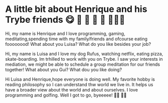 # A little bit about Henrique and his Trybe friends 😋 💜 🍓  🍔 🐶 🧘🏼‍♀️ 

Hi, my name is Henrique and I love programming, gaming, meditating,spending time with my family/friends and ofcourse eating foooooood! 
What about you Luisa? What do you like besides your job? 

Hi, my name is Luisa and I love my dog Rufus, watching netflix, eating pizza, skate-boarding. Im trhilled to work with you on Trybe. I saw your interests in mediation, we might be able to schedule a group meditation for our friends together!
What about you Gui? What dou you like doing?

Hi Luisa and Henrique,hope everyone is doing well. My favorite hobby is reading philosophy so I can understand thw world we live in. It helps us have a broader view about the world and about ourselves.
I love programming and golfing. Well I got to go, byeeeee! 👨‍🏭 👩‍💻
